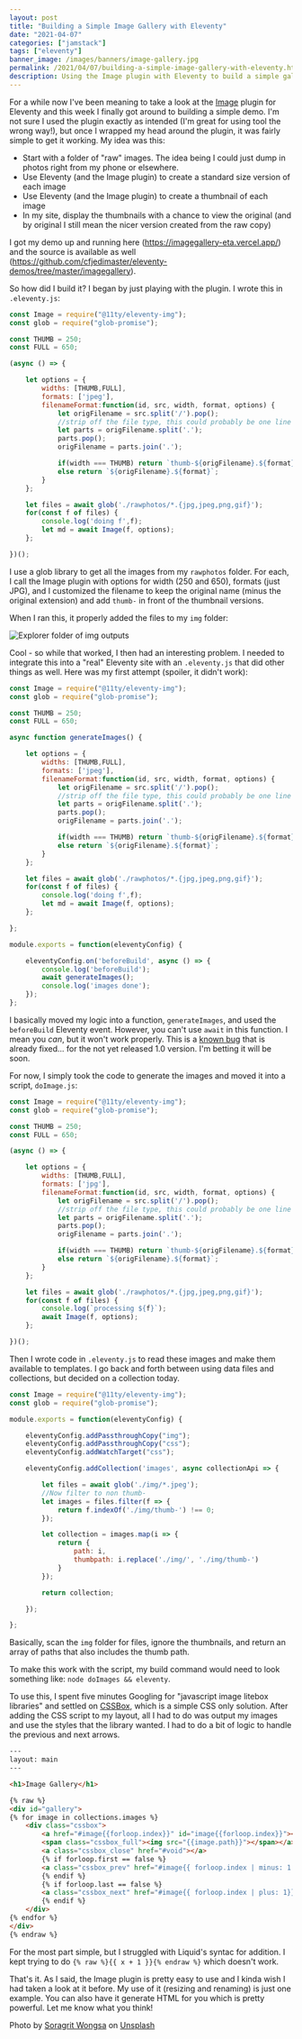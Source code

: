 ```yaml
---
layout: post
title: "Building a Simple Image Gallery with Eleventy"
date: "2021-04-07"
categories: ["jamstack"]
tags: ["eleventy"]
banner_image: /images/banners/image-gallery.jpg
permalink: /2021/04/07/building-a-simple-image-gallery-with-eleventy.html
description: Using the Image plugin with Eleventy to build a simple gallery
---
```


For a while now I've been meaning to take a look at the [Image](https://www.11ty.dev/docs/plugins/image/) plugin for Eleventy and this week I finally got around to building a simple demo. I'm not sure I used the plugin exactly as intended (I'm great for using tool the wrong way!), but once I wrapped my head around the plugin, it was fairly simple to get it working. My idea was this:

* Start with a folder of "raw" images. The idea being I could just dump in photos right from my phone or elsewhere.
* Use Eleventy (and the Image plugin) to create a standard size version of each image
* Use Eleventy (and the Image plugin) to create a thumbnail of each image
* In my site, display the thumbnails with a chance to view the original (and by original I still mean the nicer version created from the raw copy)

I got my demo up and running here (<https://imagegallery-eta.vercel.app/>) and the source is available as well (<https://github.com/cfjedimaster/eleventy-demos/tree/master/imagegallery>). 

So how did I build it? I began by just playing with the plugin. I wrote this in `.eleventy.js`:

```js
const Image = require("@11ty/eleventy-img");
const glob = require("glob-promise");

const THUMB = 250;
const FULL = 650;

(async () => {

	let options = {
		widths: [THUMB,FULL],
		formats: ['jpeg'],
		filenameFormat:function(id, src, width, format, options) {
			let origFilename = src.split('/').pop();
			//strip off the file type, this could probably be one line of fancier JS
			let parts = origFilename.split('.');
			parts.pop();
			origFilename = parts.join('.');

			if(width === THUMB) return `thumb-${origFilename}.${format}`;
			else return `${origFilename}.${format}`;
		}
	};

	let files = await glob('./rawphotos/*.{jpg,jpeg,png,gif}');
	for(const f of files) {
		console.log('doing f',f);
		let md = await Image(f, options);
	};

})();
```

I use a glob library to get all the images from my `rawphotos` folder. For each, I call the Image plugin with options for width (250 and 650), formats (just JPG), and I customized the filename to keep the original name (minus the original extension) and add `thumb-` in front of the thumbnail versions. 

When I ran this, it properly added the files to my `img` folder:

<p>
<img data-src="https://static.raymondcamden.com/images/2021/04/elimg1.jpg" alt="Explorer folder of img outputs" class="lazyload imgborder imgcenter">
</p>

Cool - so while that worked, I then had an interesting problem. I needed to integrate this into a "real" Eleventy site with an `.eleventy.js` that did other things as well. Here was my first attempt (spoiler, it didn't work):

```js
const Image = require("@11ty/eleventy-img");
const glob = require("glob-promise");

const THUMB = 250;
const FULL = 650;

async function generateImages() {

	let options = {
		widths: [THUMB,FULL],
		formats: ['jpeg'],
		filenameFormat:function(id, src, width, format, options) {
			let origFilename = src.split('/').pop();
			//strip off the file type, this could probably be one line of fancier JS
			let parts = origFilename.split('.');
			parts.pop();
			origFilename = parts.join('.');

			if(width === THUMB) return `thumb-${origFilename}.${format}`;
			else return `${origFilename}.${format}`;
		}
	};

	let files = await glob('./rawphotos/*.{jpg,jpeg,png,gif}');
	for(const f of files) {
		console.log('doing f',f);
		let md = await Image(f, options);
	};

};

module.exports = function(eleventyConfig) {

	eleventyConfig.on('beforeBuild', async () => {
		console.log('beforeBuild');
		await generateImages();
		console.log('images done');
	});
};
```

I basically moved my logic into a function, `generateImages`, and used the `beforeBuild` Eleventy event. However, you can't use `await` in this function. I mean you *can*, but it won't work properly. This is a [known bug](https://github.com/11ty/eleventy/issues/1359) that is already fixed... for the not yet released 1.0 version. I'm betting it will be soon.

For now, I simply took the code to generate the images and moved it into a script, `doImage.js`:

```js
const Image = require("@11ty/eleventy-img");
const glob = require("glob-promise");

const THUMB = 250;
const FULL = 650;

(async () => {

	let options = {
		widths: [THUMB,FULL],
		formats: ['jpg'],
		filenameFormat:function(id, src, width, format, options) {
			let origFilename = src.split('/').pop();
			//strip off the file type, this could probably be one line of fancier JS
			let parts = origFilename.split('.');
			parts.pop();
			origFilename = parts.join('.');

			if(width === THUMB) return `thumb-${origFilename}.${format}`;
			else return `${origFilename}.${format}`;
		}
	};

	let files = await glob('./rawphotos/*.{jpg,jpeg,png,gif}');
	for(const f of files) {
		console.log(`processing ${f}`);
		await Image(f, options);
	};

})();
```

Then I wrote code in `.eleventy.js` to read these images and make them available to templates. I go back and forth between using data files and collections, but decided on a collection today. 

```js
const Image = require("@11ty/eleventy-img");
const glob = require("glob-promise");

module.exports = function(eleventyConfig) {

	eleventyConfig.addPassthroughCopy("img");
	eleventyConfig.addPassthroughCopy("css");
	eleventyConfig.addWatchTarget("css");

	eleventyConfig.addCollection('images', async collectionApi => {

		let files = await glob('./img/*.jpeg');
		//Now filter to non thumb-
		let images = files.filter(f => {
			return f.indexOf('./img/thumb-') !== 0;
		});

		let collection = images.map(i => {
			return {
				path: i,
				thumbpath: i.replace('./img/', './img/thumb-')
			}
		});

		return collection;

	});

};
```

Basically, scan the `img` folder for files, ignore the thumbnails, and return an array of paths that also includes the thumb path. 

To make this work with the script, my build command would need to look something like: `node doImages && eleventy`.

To use this, I spent five minutes Googling for "javascript image litebox libraries" and settled on [CSSBox](https://github.com/TheLastProject/CSSBox), which is a simple CSS only solution. After adding the CSS script to my layout, all I had to do was output my images and use the styles that the library wanted. I had to do a bit of logic to handle the previous and next arrows.

```html
---
layout: main
---

<h1>Image Gallery</h1>

{% raw %}
<div id="gallery">
{% for image in collections.images %}
	<div class="cssbox">
		<a href="#image{{forloop.index}}" id="image{{forloop.index}}"><img src="{{image.thumbpath}}" class="cssbox_thumb">
		<span class="cssbox_full"><img src="{{image.path}}"></span></a>
		<a class="cssbox_close" href="#void"></a>
		{% if forloop.first == false %}
		<a class="cssbox_prev" href="#image{{ forloop.index | minus: 1 }}">&lt;</a>
		{% endif %}
		{% if forloop.last == false %}
		<a class="cssbox_next" href="#image{{ forloop.index | plus: 1}}">&gt;</a>
		{% endif %}
	</div>
{% endfor %}
</div>
{% endraw %}
```

For the most part simple, but I struggled with Liquid's syntac for addition. I kept trying to do `{% raw %}{{ x + 1 }}{% endraw %}` which doesn't work.

That's it. As I said, the Image plugin is pretty easy to use and I kinda wish I had taken a look at it before. My use of it (resizing and renaming) is just one example. You can also have it generate HTML for you which is pretty powerful. Let me know what you think!

Photo by <a href="https://unsplash.com/@invictar1997?utm_source=unsplash&utm_medium=referral&utm_content=creditCopyText">Soragrit Wongsa</a> on <a href="https://unsplash.com/s/photos/image-gallery?utm_source=unsplash&utm_medium=referral&utm_content=creditCopyText">Unsplash</a>
  